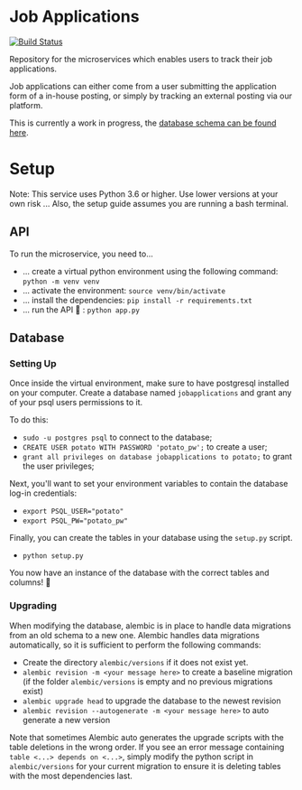 # Job Applications
[![Build Status](https://travis-ci.org/scrum-gang/jobapplications.svg?branch=master)](https://travis-ci.org/scrum-gang/jobapplications)

Repository for the microservices which enables users to track their job applications.

Job applications can either come from a user submitting the application form of a in-house posting, or simply by tracking an external posting via our platform.

This is currently a work in progress, the [database schema can be found here](https://github.com/scrum-gang/jobapplications/wiki/Database-Design).

# Setup

Note: This service uses Python 3.6 or higher. Use lower versions at your own risk ...
Also, the setup guide assumes you are running a bash terminal.

## API

To run the microservice, you need to...

* ... create a virtual python environment using the following command: `python -m venv venv`
* ... activate the environment: `source venv/bin/activate`
* ... install the dependencies: `pip install -r requirements.txt`
* ... run the API :tada: : `python app.py`

## Database

### Setting Up
Once inside the virtual environment, make sure to have postgresql installed on your computer.
Create a database named `jobapplications` and grant any of your psql users permissions to it.

To do this:
* `sudo -u postgres psql` to connect to the database;
* `CREATE USER potato WITH PASSWORD 'potato_pw';` to create a user;
* `grant all privileges on database jobapplications to potato;` to grant the user privileges;

Next, you'll want to set your environment variables to contain the database log-in credentials:
* `export PSQL_USER="potato"`
* `export PSQL_PW="potato_pw"`

Finally, you can create the tables in your database using the `setup.py` script.
* `python setup.py`

You now have an instance of the database with the correct tables and columns! :tada:

### Upgrading
When modifying the database, alembic is in place to handle data migrations from an old schema to a new one. Alembic handles data migrations automatically, so it is sufficient to perform the following commands:
* Create the directory `alembic/versions` if it does not exist yet.
* `alembic revision -m <your message here>` to create a baseline migration (if the folder `alembic/versions` is empty and no previous migrations exist)
* `alembic upgrade head` to upgrade the database to the newest revision
* `alembic revision --autogenerate -m <your message here>` to auto generate a new version

Note that sometimes Alembic auto generates the upgrade scripts with the table deletions in the wrong order. If you see an error message containing `table <...> depends on <...>`, simply modify the python script in `alembic/versions` for your current migration to ensure it is deleting tables with the most dependencies last. 

